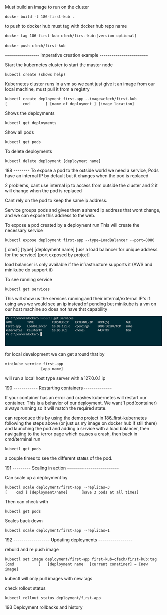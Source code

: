 Must build an image to run on the cluster

    docker build -t 186-first-kub .

to push to docker hub must tag with docker hub repo name 

    docker tag 186-first-kub cfech/first-kub:[version optional]

    docker push cfech/first-kub

----------------- Imperative creation example ------------------------


Start the kubernetes cluster to start the master node 

    kubectl create (shows help)

Kubernetes cluster runs in a vm so we cant just give it an image from our local machine, must pull it from a registry 

    kubectl create deployment first-app --image=cfech/first-kub
    [       cmd       ] [name of deployment ] [image location]


Shows the deployments

    kubectl get deployments


Show all pods 

    kubectl get pods

To delete deployments

    kubectl delete deployment [deployment name]


188 --------
To expose a pod to the outside world we need a service, Pods have an internal IP by default but it changes when the pod is replaced

2 problems, cant use internal ip to access from outside the cluster and 2 it will change when the pod is replaced

Cant rely on the pod to keep the same ip address. 

Service groups pods and gives them a shared ip address that wont change, and we can expose this address to the web. 

To expose a pod created by a deployment run This will create the necessary service

    kubectl expose deployment first-app --type=LoadBalancer --port=8080
   [ cmd   ]       [type] [deployment name] [use a load balancer for unique address for the service] [port exposed by project]

load balancer is only available if the infrastructure supports it (AWS and minikube do support it)

To see running service

    kubectl get services

This will show us the services running and their internal/external IP's if using aws we would see an ip instead of pending but minikube is a vm on our host machine so does not have that capability

![image](./services.PNG)


for local development we can get around that by 

    minikube service first-app
                    [app name]


will run a local host type server with a 127.0.0.1 ip


190 ------------ Restarting containers --------------

If your container has an error and crashes kubernetes will restart our container. This is a behavior of our deployment. We want 1 pod(container) always running so it will match the required state.

can reproduce this by using the demo project in 186_first-kubernetes following the steps above (or just us my image on docker hub if still there) and launching the pod and adding a service with a load balancer, then navigating to the /error page which causes a crash, then back in cmd/terminal run

    kubectl get pods 

a couple times to see the different states of the pod. 

191 --------- Scaling in action --------------------------

Can scale up a deployment by 

    kubectl scale deployment/first-app --replicas=3
    [    cmd ] [deployment/name]      [have 3 pods at all times]

Then can check with 

    kubectl get pods

    
Scales back down 

    kubectl scale deployment/first-app --replicas=1

192  ------------------ Updating deployments -----------------

rebuild and re push image 

    kubectl set image deployment/first-app first-kub=cfech/first-kub:tag
    [cmd           ]   [deployment name]  [current conatiner] = [new image]

kubectl will only pull images with new tags

check rollout status

    kubectl rollout status deployment/first-app

193 Deployment rollbacks and history

